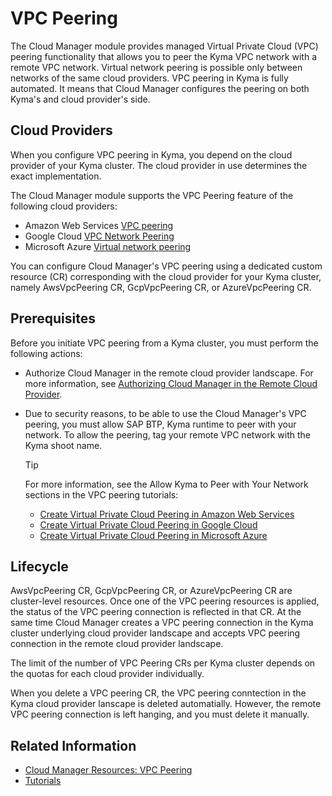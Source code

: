 # VPC Peering

The Cloud Manager module provides managed Virtual Private Cloud (VPC) peering functionality that allows you to peer the Kyma VPC network with a remote VPC network. Virtual network peering is possible only between networks of the same cloud providers. VPC peering in Kyma is fully automated. It means that Cloud Manager configures the peering on both Kyma's and cloud provider's side.

## Cloud Providers

When you configure VPC peering in Kyma, you depend on the cloud provider of your Kyma cluster. The cloud provider in use determines the exact implementation.

The Cloud Manager module supports the VPC Peering feature of the following cloud providers:

* Amazon Web Services [VPC peering](https://docs.aws.amazon.com/vpc/latest/peering/what-is-vpc-peering.html)
* Google Cloud [VPC Network Peering](https://cloud.google.com/vpc/docs/vpc-peering)
* Microsoft Azure [Virtual network peering](https://learn.microsoft.com/en-us/azure/virtual-network/virtual-network-peering-overview)

You can configure Cloud Manager's VPC peering using a dedicated custom resource (CR) corresponding with the cloud provider for your Kyma cluster, namely AwsVpcPeering CR, GcpVpcPeering CR, or AzureVpcPeering CR.

## Prerequisites

Before you initiate VPC peering from a Kyma cluster, you must perform the following actions:

* Authorize Cloud Manager in the remote cloud provider landscape. For more information, see [Authorizing Cloud Manager in the Remote Cloud Provider](00-50-vpc-peering-authorization.md).
* Due to security reasons, to be able to use the Cloud Manager's VPC peering, you must allow SAP BTP, Kyma runtime to peer with your network. To allow the peering, tag your remote VPC network with the Kyma shoot name.
  
  > [!TIP]
  > For more information, see the Allow Kyma to Peer with Your Network sections in the VPC peering tutorials:
  > * [Create Virtual Private Cloud Peering in Amazon Web Services](./tutorials/01-30-10-aws-vpc-peering.md#allow-sap-btp-kyma-runtime-to-peer-with-your-network)
  > * [Create Virtual Private Cloud Peering in Google Cloud](./tutorials/01-30-20-gcp-vpc-peering.md#allow-sap-btp-kyma-runtime-to-peer-with-your-network)
  > * [Create Virtual Private Cloud Peering in Microsoft Azure](./tutorials/01-30-30-azure-vpc-peering.md#allow-sap-btp-kyma-runtime-to-peer-with-your-remote-network)

## Lifecycle

AwsVpcPeering CR, GcpVpcPeering CR, or AzureVpcPeering CR are cluster-level resources. Once one of the VPC peering resources is applied, the status of the VPC peering connection is reflected in that CR. At the same time Cloud Manager creates a VPC peering connection in the Kyma cluster underlying cloud provider landscape and accepts VPC peering connection in the remote cloud provider landscape.

The limit of the number of VPC Peering CRs per Kyma cluster depends on the quotas for each cloud provider individually.

When you delete a VPC peering CR, the VPC peering conntection in the Kyma cloud provider lanscape is deleted automatially. However, the remote VPC peering connection is left hanging, and you must delete it manually.

## Related Information

* [Cloud Manager Resources: VPC Peering](./resources/README.md)
* [Tutorials](./tutorials/README.md)
